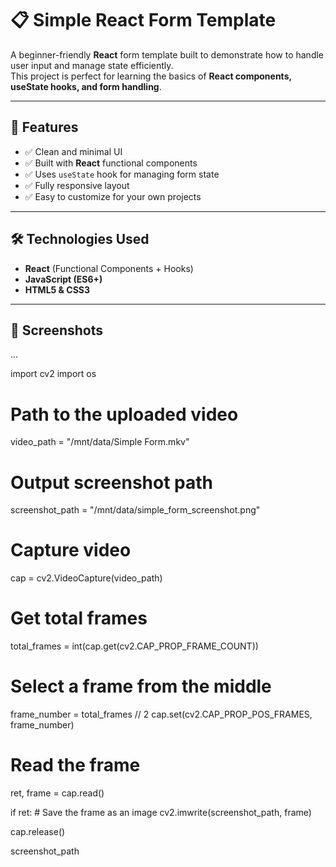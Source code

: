 # 📋 Simple React Form Template

A beginner-friendly **React** form template built to demonstrate how to handle user input and manage state efficiently.  
This project is perfect for learning the basics of **React components, useState hooks, and form handling**.

---

## 🚀 Features
- ✅ Clean and minimal UI
- ✅ Built with **React** functional components
- ✅ Uses `useState` hook for managing form state
- ✅ Fully responsive layout
- ✅ Easy to customize for your own projects

---

## 🛠️ Technologies Used
- **React** (Functional Components + Hooks)
- **JavaScript (ES6+)**
- **HTML5 & CSS3**

---

## 📂 Screenshots
...

import cv2
import os

# Path to the uploaded video
video_path = "/mnt/data/Simple Form.mkv"

# Output screenshot path
screenshot_path = "/mnt/data/simple_form_screenshot.png"

# Capture video
cap = cv2.VideoCapture(video_path)

# Get total frames
total_frames = int(cap.get(cv2.CAP_PROP_FRAME_COUNT))

# Select a frame from the middle
frame_number = total_frames // 2
cap.set(cv2.CAP_PROP_POS_FRAMES, frame_number)

# Read the frame
ret, frame = cap.read()

if ret:
    # Save the frame as an image
    cv2.imwrite(screenshot_path, frame)

cap.release()

screenshot_path

